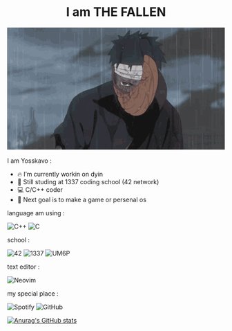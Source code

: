 <!--![wave](lambo.png)--> 

<h1 align="center">I am THE FALLEN</h1>

<p align="center">
  <img src="obito-uchiha-obito.gif" alt="Animation" />
</p>

<!--
**Yosskavo/Yosskavo** is a ✨ _special_ ✨ repository because its `README.md` (this file) appears on your GitHub profile.
-->
I am Yosskavo :

- 🔥 I’m currently workin on dyin
- 🏫 Still studing at 1337 coding school (42 network)
- 💻 C/C++ coder
- 🎯 Next goal is to make a game or persenal os
<!-->


<!-- ![Linux](https://img.shields.io/badge/Linux-FCC624?style=for-the-badge&logo=linux&logoColor=black) 
![Arch](https://img.shields.io/badge/Arch%20Linux-1793D1?logo=arch-linux&logoColor=fff&style=for-the-badge) -->
language am using :

![C++](https://img.shields.io/badge/c++-%2300599C.svg?style=for-the-badge&logo=c%2B%2B&logoColor=white) 
![C](https://img.shields.io/badge/c-%2300599C.svg?style=for-the-badge&logo=c&logoColor=white) 

school :

![42](https://img.shields.io/badge/-42-black?style=for-the-badge&logo=42&logoColor=white) 
![1337](https://img.shields.io/badge/1337-000000.svg?style=for-the-badge&logo=42&logoColor=white) 
![UM6P](https://img.shields.io/badge/UM6P-E44D26.svg?style=for-the-badge&logoColor=white) 

text editor : 

![Neovim](https://img.shields.io/badge/NeoVim-%2357A143.svg?&style=for-the-badge&logo=neovim&logoColor=white) 
<!-- ![Vim](https://img.shields.io/badge/VIM-%2311AB00.svg?style=for-the-badge&logo=vim&logoColor=white) 
![VS Code Insiders](https://img.shields.io/badge/VS%20Code%20Insiders-35b393.svg?style=for-the-badge&logo=visual-studio-code&logoColor=white) 
![Visual Studio](https://img.shields.io/badge/Visual%20Studio-5C2D91.svg?style=for-the-badge&logo=visual-studio&logoColor=white) -->

my special place :

![Spotify](https://img.shields.io/badge/Spotify-1ED760?style=for-the-badge&logo=spotify&logoColor=white) 
![GitHub](https://img.shields.io/badge/github-%23121011.svg?style=for-the-badge&logo=github&logoColor=white) 
<!-- ![Firefox](https://img.shields.io/badge/Firefox-FF7139?style=for-the-badge&logo=Firefox-Browser&logoColor=white) -->

[![Anurag's GitHub stats](https://github-readme-stats.vercel.app/api?username=Yosskavo&theme=transparent&show_icons=true&hide_border=false)](https://github.com/Yosskavo/github-readme-stats)

<!--
## 🌐 Languages Used Across My Repositories

| 🏷️ Language | Badge | Bytes | 📊 Percentage | Progress |
|:---|:---|---:|---:|:---|
| 🎨 CSS        | ![CSS](https://img.shields.io/badge/CSS-blue?logo=css3&logoColor=white) | 5,114,060 | 91.58% | ██████████████████████████████████ |
| 🖥️ C          | ![C](https://img.shields.io/badge/C-00599C?logo=c&logoColor=white)     |   375,680 | 6.73%  | ██                                |
| 💻 C++        | ![C++](https://img.shields.io/badge/C++-00599C?logo=c%2B%2B&logoColor=white) |    55,700 | 1.00%  | ▊                                 |
| 🌀 Lua        | ![Lua](https://img.shields.io/badge/Lua-2C2D72?logo=lua&logoColor=white) |    22,454 | 0.40%  | ▌                                 |
| 🛠️ Makefile   | ![Makefile](https://img.shields.io/badge/Makefile-000000?logo=gnu&logoColor=white) |     6,839 | 0.12%  | ▏                                 |
| 🐚 Shell      | ![Shell](https://img.shields.io/badge/Shell-89e051?logo=gnu-bash&logoColor=white) |     6,041 | 0.11%  | ▏                                 |
| ✍️ Vim Script | ![Vim Script](https://img.shields.io/badge/Vim_Script-019733?logo=vim&logoColor=white) |     3,554 | 0.06%  |                                   |

-->
